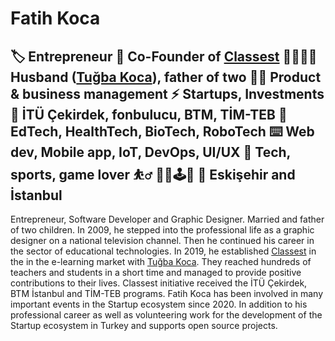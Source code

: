 # Fatih Koca
🏷 Entrepreneur
🏢 Co-Founder of [Classest](https://classest.com)
👨‍👩‍👧‍👦 Husband ([Tuğba Koca](https://tugba.koca.app)), father of two
👨‍💼 Product & business management
⚡️ Startups, Investments
🚀 İTÜ Çekirdek, fonbulucu, BTM, TİM-TEB
🔎 EdTech, HealthTech, BioTech, RoboTech
⌨️ Web dev, Mobile app, IoT, DevOps, UI/UX
🦾 Tech, sports, game lover ⛹️‍♂️ 🏊‍♂️🕹🎸
📍 Eskişehir and İstanbul
--
Entrepreneur, Software Developer and Graphic Designer. Married and father of two children. In 2009, he stepped into the professional life as a graphic designer on a national television channel. Then he continued his career in the sector of educational technologies. In 2019, he established [Classest](https://classest.com) in the in the e-learning market with [Tuğba Koca](https://tugba.koca.app). They reached hundreds of teachers and students in a short time and managed to provide positive contributions to their lives. Classest initiative received the İTÜ Çekirdek, BTM İstanbul and TİM-TEB programs. Fatih Koca has been involved in many important events in the Startup ecosystem since 2020. In addition to his professional career as well as volunteering work for the development of the Startup ecosystem in Turkey and supports open source projects.